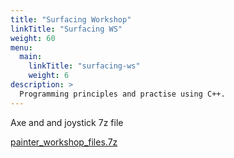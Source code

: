 ```yaml
---
title: "Surfacing Workshop"
linkTitle: "Surfacing WS"
weight: 60
menu:
  main:
    linkTitle: "surfacing-ws"
    weight: 6
description: >
  Programming principles and practise using C++. 
---
```


Axe and and joystick 7z file

<a class="btn btn-lg btn-primary mr-3 mb-4" href="https://laureateaus-my.sharepoint.com/:u:/g/personal/daniel_mcgillick_torrens_edu_au/EeSGi7dyDFJGuVP4Vy0gnGEB75aiA3YfVCIO1qwJEyOs_A?e=Z48yEy" target="_blank">painter_workshop_files.7z<i class="fas fa-arrow-alt-circle-right ml-2"></i></a>